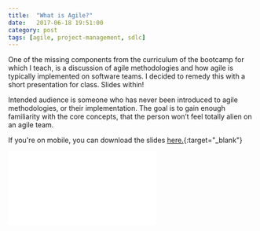 ```yaml
---
title:  "What is Agile?"
date:   2017-06-18 19:51:00
category: post
tags: [agile, project-management, sdlc]
---
```


One of the missing components from the curriculum of the bootcamp for which I teach, is a discussion of agile methodologies and how agile is typically implemented on software teams. I decided to remedy this with a short presentation for class. Slides within!

Intended audience is someone who has never been introduced to agile methodologies, or their implementation. The goal is to gain enough familiarity with the core concepts, that the person won’t feel totally alien on an agile team.

If you're on mobile, you can download the slides [here.][slides]{:target="_blank"}

<embed src="/assets/pdf/What_Is_Agile.pdf" />

[slides]: /assets/pdf/What_Is_Agile.pdf

